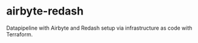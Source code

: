 # airbyte-redash
Datapipeline with Airbyte and Redash setup via infrastructure as code with Terraform.
